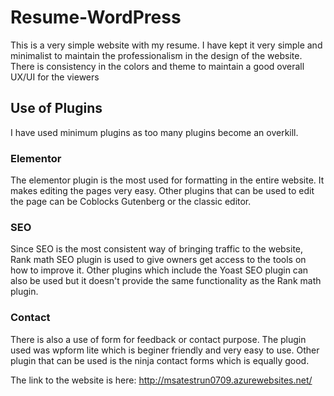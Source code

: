 # Resume-WordPress
This is a very simple website with my resume. I have kept it very simple and minimalist to maintain the professionalism in the design of the website. There is consistency in the colors and theme to maintain a good overall UX/UI for the viewers

## Use of Plugins 

I have used minimum plugins as too many plugins become an overkill.
### Elementor
The elementor plugin is the most used for formatting in the entire website. It makes editing the pages very easy. Other plugins that can be used to edit the page can be Coblocks Gutenberg or the classic editor. 
### SEO 
Since SEO is the most consistent way of bringing traffic to the website, Rank math SEO plugin is used to give owners get access to the tools on how to improve it. Other plugins which include the Yoast SEO plugin can also be used but it doesn't provide the same functionality as the Rank math plugin. 
### Contact
There is also a use of form for feedback or contact purpose. The plugin used was wpform lite which is beginer friendly and very easy to use. Other plugin that can be used is the ninja contact forms which is equally good. 

The link to the website is here: http://msatestrun0709.azurewebsites.net/
